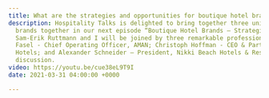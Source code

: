 ```yaml
---
title: What are the strategies and opportunities for boutique hotel brands
description: Hospitality Talks is delighted to bring together three unique boutique
  brands together in our next episode “Boutique Hotel Brands – Strategies & Opportunities”.
  Sam-Erik Ruttmann and I will be joined by three remarkable professionals, Roland
  Fasel - Chief Operating Officer, AMAN; Christoph Hoffman - CEO & Partner, 25hours
  Hotels; and Alexander Schneider – President, Nikki Beach Hotels & Resorts for this
  discussion.
video: https://youtu.be/cue38eL9T9I
date: 2021-03-31 04:00:00 +0000

---
```

